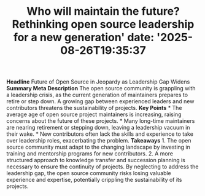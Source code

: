 ﻿---
title: "Who will maintain the future? Rethinking open source leadership for a new generation'
date: '2025-08-26T19:35:37"
category: "Markets"
summary: ""
slug: "who will maintain the future rethinking open source leadersh"
source_urls:
  - "https://github.blog/open-source/maintainers/who-will-maintain-the-future-rethinking-open-source-leadership-for-a-new-generation/"
seo:
  title: "Who will maintain the future? Rethinking open source leadership for a new generation | Hash n Hedge'
  description: '"
  keywords: ["news", "markets", "brief"]
---
**Headline** Future of Open Source in Jeopardy as Leadership Gap Widens  **Summary Meta Description** The open source community is grappling with a leadership crisis, as the current generation of maintainers prepares to retire or step down. A growing gap between experienced leaders and new contributors threatens the sustainability of projects.  **Key Points**  * The average age of open source project maintainers is increasing, raising concerns about the future of these projects. * Many long-time maintainers are nearing retirement or stepping down, leaving a leadership vacuum in their wake. * New contributors often lack the skills and experience to take over leadership roles, exacerbating the problem.  **Takeaways**  1. The open source community must adapt to the changing landscape by investing in training and mentorship programs for new contributors. 2. A more structured approach to knowledge transfer and succession planning is necessary to ensure the continuity of projects.  By neglecting to address the leadership gap, the open source community risks losing valuable experience and expertise, potentially crippling the sustainability of its projects. 
